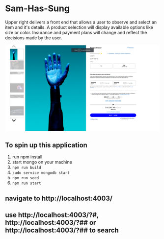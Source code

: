 # Sam-Has-Sung
Upper right delivers a front end that allows a user to observe and select an item and it's details. A product selection will display available options like
size or color. Insurance and payment plans will change and reflect the decisions made by the user.

![Upper end of site](/image/W7D4.png)

## To spin up this application

1. run npm install
2. start mongo on your machine
3. `npm run build`
4. `sudo service mongodb start`
5. `npm run seed`
6. `npm run start`

## navigate to http://localhost:4003/

## use http://localhost:4003/?#, http://localhost:4003/?## or http://localhost:4003/?## to search